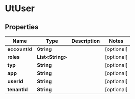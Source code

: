 
# UtUser

## Properties
Name | Type | Description | Notes
------------ | ------------- | ------------- | -------------
**accountId** | **String** |  |  [optional]
**roles** | **List&lt;String&gt;** |  |  [optional]
**typ** | **String** |  |  [optional]
**app** | **String** |  |  [optional]
**userId** | **String** |  |  [optional]
**tenantId** | **String** |  |  [optional]




